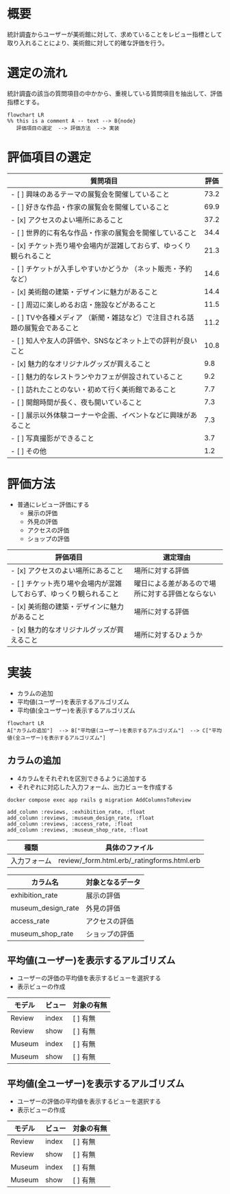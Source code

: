 
# 概要
統計調査からユーザーが美術館に対して、求めていることをレビュー指標として取り入れることにより、美術館に対して的確な評価を行う。

# 選定の流れ
統計調査の該当の質問項目の中かから、重視している質問項目を抽出して、評価指標とする。

```mermaid
flowchart LR
%% this is a comment A -- text --> B{node}
   評価項目の選定  --> 評価方法  --> 実装
   ```
# 評価項目の選定

| 質問項目                                                                    | 評価 |
|-----------------------------------------------------------------------------|------|
| - [ ] 興味のあるテーマの展覧会を開催していること                            | 73.2 |
| - [ ] 好きな作品・作家の展覧会を開催していること                            | 69.9 |
| - [x] アクセスのよい場所にあること                                          | 37.2 |
| - [ ] 世界的に有名な作品・作家の展覧会を開催していること                    | 34.4 |
| - [x] チケット売り場や会場内が混雑しておらず、ゆっくり観られること          | 21.3 |
| - [ ] チケットが入手しやすいかどうか （ネット販売・予約など）               | 14.6 |
| - [x] 美術館の建築・デザインに魅力があること                                | 14.4 |
| - [ ] 周辺に楽しめるお店・施設などがあること                                | 11.5 |
| - [ ] TVや各種メディア （新聞・雑誌など）で注目される話題の展覧会であること | 11.2 |
| - [ ] 知人や友人の評価や、SNSなどネット上での評判が良いこと                 | 10.8 |
| - [x] 魅力的なオリジナルグッズが買えること                                  | 9.8  |
| - [ ] 魅力的なレストランやカフェが併設されていること                        | 9.2  |
| - [ ] 訪れたことのない・初めて行く美術館であること                          | 7.7  |
| - [ ] 開館時間が長く、夜も開いていること                                    | 7.3  |
| - [ ] 展示以外体験コーナーや企画、イベントなどに興味があること              | 7.3  |
| - [ ] 写真撮影ができること                                                  | 3.7  |
| - [ ] その他                                                                | 1.2  |

# 評価方法
- 普通にレビュー評価にする
    - 展示の評価
    - 外見の評価
    - アクセスの評価
    - ショップの評価

| 評価項目                                                            | 選定理由                                         |
|---------------------------------------------------------------------|--------------------------------------------------|
| - [x]  アクセスのよい場所にあること                                 | 場所に対する評価                                 |
| - [ ]  チケット売り場や会場内が混雑しておらず、ゆっくり観られること | 曜日による差があるので場所に対する評価とならない |
| - [x]  美術館の建築・デザインに魅力があること                       | 場所に対する評価                                 |
| - [x]  魅力的なオリジナルグッズが買えること                         | 場所に対するひょうか                             |

# 実装

- カラムの追加
- 平均値(ユーザー)を表示するアルゴリズム
- 平均値(全ユーザー)を表示するアルゴリズム

```mermaid
flowchart LR
A["カラムの追加"]  --> B["平均値(ユーザー)を表示するアルゴリズム"]  --> C["平均値(全ユーザー)を表示するアルゴリズム"] 
```

## カラムの追加
- 4カラムをそれぞれを区別できるように追加する
- それぞれに対応した入力フォーム、出力ビューを作成する


``docker compose exec app rails g migration AddColumnsToReview``

```
add_column :reviews, :exhibition_rate, :float
add_column :reviews, :museum_design_rate, :float
add_column :reviews, :access_rate, :float
add_column :reviews, :museum_shop_rate, :float
```

| 種類         | 具体のファイル                              |
|--------------|---------------------------------------------|
| 入力フォーム | review/_form.html.erb/_ratingforms.html.erb |

| カラム名           | 対象となるデータ |
|--------------------|------------------|
| exhibition_rate    | 展示の評価       |
| museum_design_rate | 外見の評価       |
| access_rate        | アクセスの評価   |
| museum_shop_rate   | ショップの評価   |

<!--exhibition_rate   -->
<!--museum_design_rate-->
<!--access_rate       -->
<!--museum_shop_rate  -->

## 平均値(ユーザー)を表示するアルゴリズム
- ユーザーの評価の平均値を表示するビューを選択する
- 表示ビューの作成

| モデル | ビュー | 対象の有無 |
|--------|--------|------------|
| Review | index  | [ ] 有無   |
| Review | show   | [ ] 有無   |
| Museum | index  | [ ] 有無   |
| Museum | show   | [ ] 有無   |

## 平均値(全ユーザー)を表示するアルゴリズム
- ユーザーの評価の平均値を表示するビューを選択する
- 表示ビューの作成

| モデル | ビュー | 対象の有無 |
|--------|--------|------------|
| Review | index  | [ ] 有無   |
| Review | show   | [ ] 有無   |
| Museum | index  | [ ] 有無   |
| Museum | show   | [ ] 有無   |

